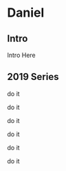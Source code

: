 # Daniel

<script type="text/javascript" src="pageSetup.js"></script>


## Intro

Intro Here


## 2019 Series

do it

do it

do it

do it

do it

do it

<script>
  pageSetup();
</script>
